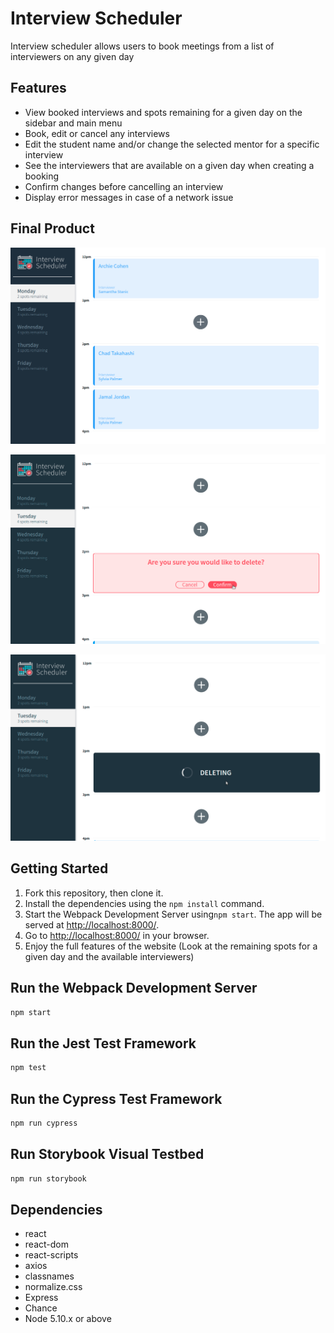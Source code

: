 # Interview Scheduler

Interview scheduler allows users to book meetings from a list of interviewers on any given day

## Features

- View booked interviews and spots remaining for a given day on the sidebar and main menu
- Book, edit or cancel any interviews
- Edit the student name and/or change the selected mentor for a specific interview
- See the interviewers that are available on a given day when creating a booking
- Confirm changes before cancelling an interview
- Display error messages in case of a network issue

## Final Product

!["Main page display & Book/Edit interview functionality"](https://github.com/russellcape/scheduler/blob/master/docs/appointments_monday.png)

!["Confirm delete functionality"](https://github.com/russellcape/scheduler/blob/master/docs/appointment_confirmation.png)

!["Responsive deleting functionality"](https://github.com/russellcape/scheduler/blob/master/docs/appointment_deleting.png)

## Getting Started

1. Fork this repository, then clone it.
2. Install the dependencies using the `npm install` command.
3. Start the Webpack Development Server using`npm start`. The app will be served at <http://localhost:8000/>.
4. Go to <http://localhost:8000/> in your browser.
5. Enjoy the full features of the website (Look at the remaining spots for a given day and the available interviewers)

## Run the Webpack Development Server

```sh
npm start
```

## Run the Jest Test Framework

```sh
npm test
```

## Run the Cypress Test Framework

```sh
npm run cypress
```

## Run Storybook Visual Testbed

```sh
npm run storybook
```

## Dependencies

- react
- react-dom
- react-scripts
- axios
- classnames
- normalize.css
- Express
- Chance
- Node 5.10.x or above

